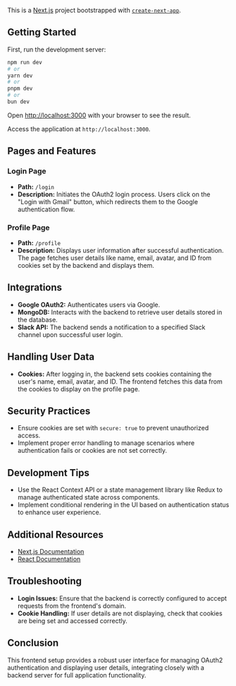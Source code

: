 This is a [Next.js](https://nextjs.org/) project bootstrapped with [`create-next-app`](https://github.com/vercel/next.js/tree/canary/packages/create-next-app).

## Getting Started

First, run the development server:

```bash
npm run dev
# or
yarn dev
# or
pnpm dev
# or
bun dev
```

Open [http://localhost:3000](http://localhost:3000) with your browser to see the result.

Access the application at `http://localhost:3000`.

## Pages and Features

### Login Page

- **Path:** `/login`
- **Description:** Initiates the OAuth2 login process. Users click on the "Login with Gmail" button, which redirects them to the Google authentication flow.

### Profile Page

- **Path:** `/profile`
- **Description:** Displays user information after successful authentication. The page fetches user details like name, email, avatar, and ID from cookies set by the backend and displays them.

## Integrations

- **Google OAuth2:** Authenticates users via Google.
- **MongoDB:** Interacts with the backend to retrieve user details stored in the database.
- **Slack API:** The backend sends a notification to a specified Slack channel upon successful user login.

## Handling User Data

- **Cookies:** After logging in, the backend sets cookies containing the user's name, email, avatar, and ID. The frontend fetches this data from the cookies to display on the profile page.

## Security Practices

- Ensure cookies are set with `secure: true` to prevent unauthorized access.
- Implement proper error handling to manage scenarios where authentication fails or cookies are not set correctly.

## Development Tips

- Use the React Context API or a state management library like Redux to manage authenticated state across components.
- Implement conditional rendering in the UI based on authentication status to enhance user experience.

## Additional Resources

- [Next.js Documentation](https://nextjs.org/docs)
- [React Documentation](https://reactjs.org/docs/getting-started.html)

## Troubleshooting

- **Login Issues:** Ensure that the backend is correctly configured to accept requests from the frontend's domain.
- **Cookie Handling:** If user details are not displaying, check that cookies are being set and accessed correctly.

## Conclusion

This frontend setup provides a robust user interface for managing OAuth2 authentication and displaying user details, integrating closely with a backend server for full application functionality.
